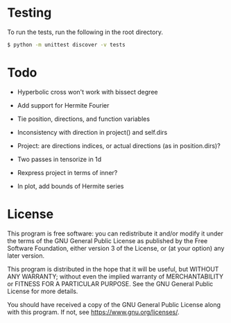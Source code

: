 # Testing

To run the tests, run the following in the root directory.

```bash
$ python -m unittest discover -v tests
```

# Todo

- Hyperbolic cross won't work with bissect degree

- Add support for Hermite Fourier

- Tie position, directions, and function variables

- Inconsistency with direction in project() and self.dirs
- Project: are directions indices, or actual directions (as in position.dirs)?

- Two passes in tensorize in 1d

- Rexpress project in terms of inner?

- In plot, add bounds of Hermite series

# License

This program is free software: you can redistribute it and/or modify
it under the terms of the GNU General Public License as published by
the Free Software Foundation, either version 3 of the License, or
(at your option) any later version.

This program is distributed in the hope that it will be useful,
but WITHOUT ANY WARRANTY; without even the implied warranty of
MERCHANTABILITY or FITNESS FOR A PARTICULAR PURPOSE. See the
GNU General Public License for more details.

You should have received a copy of the GNU General Public License
along with this program. If not, see <https://www.gnu.org/licenses/>.
